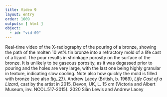 ```yaml
---
title: Video 9
layout: entry
order: 1609
outputs: [ html ]
object:
  - id: "vid-09"
---
```


Real-time video of the X-radiography of the pouring of a bronze, showing the path of the molten 10 wt% tin bronze into a refractory mold of a life cast of a lizard. The pour results in shrinkage porosity on the surface of the bronze. It is unlikely to be gaseous porosity, as it was degassed prior to pouring and the holes are very large, with the last one being highly granular in texture, indicating slow cooling. Note also how quickly the mold is filled with bronze (see also [fig. 27](/visual-atlas/027/)). Andrew Lacey (British, b. 1969), *Life Cast of a Lizard*, cast by the artist in 2015, Devon, UK, L. 15 cm (Victoria and Albert Museum, inv. NCOL.517-2015). 2020 Siân Lewis and Andrew Lacey
